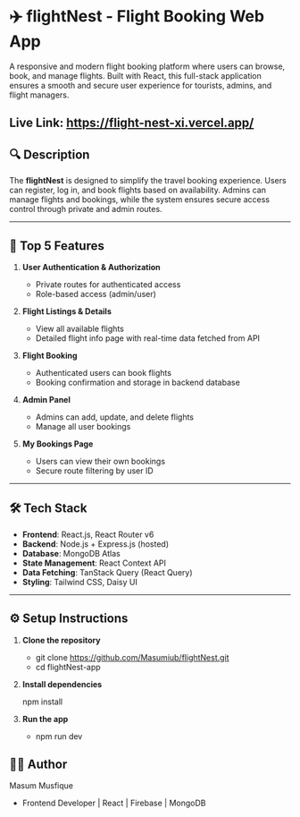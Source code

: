 # ✈️ flightNest - Flight Booking Web App

A responsive and modern flight booking platform where users can browse, book, and manage flights. Built with React, this full-stack application ensures a smooth and secure user experience for tourists, admins, and flight managers.

## Live Link: https://flight-nest-xi.vercel.app/

## 🔍 Description

The **flightNest** is designed to simplify the travel booking experience. Users can register, log in, and book flights based on availability. Admins can manage flights and bookings, while the system ensures secure access control through private and admin routes.

---

## 🚀 Top 5 Features

1. **User Authentication & Authorization**
   - Private routes for authenticated access
   - Role-based access (admin/user)

2. **Flight Listings & Details**
   - View all available flights
   - Detailed flight info page with real-time data fetched from API

3. **Flight Booking**
   - Authenticated users can book flights
   - Booking confirmation and storage in backend database

4. **Admin Panel**
   - Admins can add, update, and delete flights
   - Manage all user bookings

5. **My Bookings Page**
   - Users can view their own bookings
   - Secure route filtering by user ID

---

## 🛠️ Tech Stack

- **Frontend**: React.js, React Router v6
- **Backend**: Node.js + Express.js (hosted)
- **Database**: MongoDB Atlas
- **State Management**: React Context API
- **Data Fetching**: TanStack Query (React Query)
- **Styling**: Tailwind CSS, Daisy UI

---

## ⚙️ Setup Instructions

1. **Clone the repository**
   
   - git clone https://github.com/Masumiub/flightNest.git
   - cd flightNest-app


2. **Install dependencies**

    npm install

3. **Run the app**
    - npm run dev


## 🧑‍💻 Author
Masum Musfique
- Frontend Developer | React | Firebase | MongoDB

